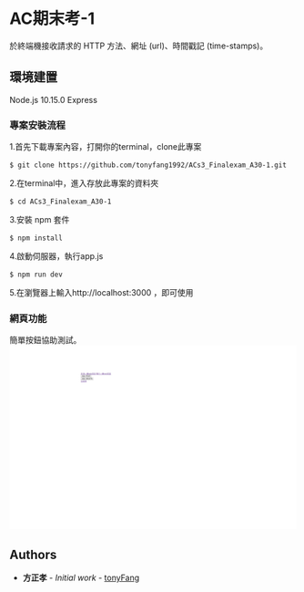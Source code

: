 # AC期末考-1

於終端機接收請求的 HTTP 方法、網址 (url)、時間戳記 (time-stamps)。


## 環境建置



Node.js 10.15.0
Express



### 專案安裝流程

1.首先下載專案內容，打開你的terminal，clone此專案
```
$ git clone https://github.com/tonyfang1992/ACs3_Finalexam_A30-1.git
```
2.在terminal中，進入存放此專案的資料夾
```
$ cd ACs3_Finalexam_A30-1
```
3.安裝 npm 套件
```
$ npm install 
```
4.啟動伺服器，執行app.js
```
$ npm run dev
```
5.在瀏覽器上輸入http://localhost:3000 ，即可使用


### 網頁功能
簡單按鈕協助測試。
![image](https://github.com/tonyfang1992/ACs3_Finalexam_A30-1/blob/master/A30-1.png)

## Authors

* **方正孝** - *Initial work* - [tonyFang](https://github.com/tonyfang1992)




